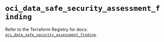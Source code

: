 # `oci_data_safe_security_assessment_finding`

Refer to the Terraform Registry for docs: [`oci_data_safe_security_assessment_finding`](https://registry.terraform.io/providers/oracle/oci/7.19.0/docs/resources/data_safe_security_assessment_finding).
